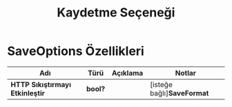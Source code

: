 ﻿---
title: Kaydetme Seçeneği
second_title: Documen
linktitle: Kaydetme seçeneği
type: docs
url: /tr/save-options/
keywords: Workbook save options
description: Aspose.Cells Cloud REST API, Excel dosyalarını çeşitli biçimlerde destekler. SDK, çeşitli geliştirme dillerini destekler. Bunlar arasında Android, C#, Go, Java, NodeJS, Perl, PHP, Python, Ruby ve Swift bulunur.
weight: 79
kwords: Excel, Office Bulut, REST API, Elektronik Tablo, PDF, CSV, Json, Markdown, Kaydetme Seçenekleri
---
# SaveOptions Özellikleri

Adı | Türü | Açıklama | Notlar
------------ | ------------- | ------------- | -------------
**HTTP Sıkıştırmayı Etkinleştir** | **bool?** | | [isteğe bağlı]**SaveFormat** | **sicim** | | [isteğe bağlı]**ClearData** | **bool?** | Dosyayı kaydettikten sonra çalışma kitabını boş yapın. | [isteğe bağlı]**Önbelleğe AlınmışDosyaKlasörü** | **sicim** | Önbelleğe alınmış dosya klasörü bazı büyük verileri depolamak için kullanılır. | [isteğe bağlı]**Birleştirilmiş Alanları Doğrula** | **bool?** | Dosyayı kaydetmeden önce birleştirilmiş alanların doğrulanıp doğrulanmayacağını belirtir. Varsayılan değer false'tur. | [isteğe bağlı]**RefreshChartCache** | **bool?** | | [isteğe bağlı]**Dizin Oluştur** | **bool?** | Doğruysa ve dizin mevcut değilse, dosya kaydedilmeden önce dizin otomatik olarak oluşturulacaktır. | [isteğe bağlı]**SıralamaAdları** | **bool?** | | [isteğe bağlı]